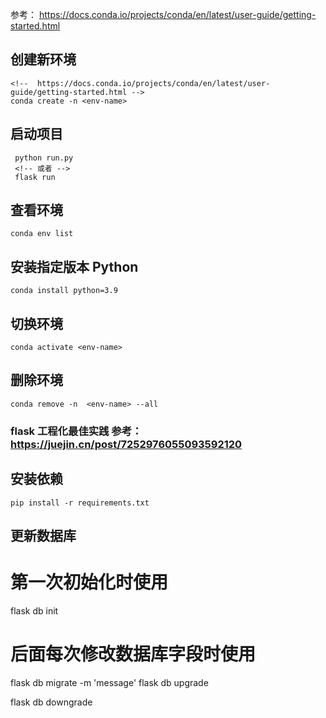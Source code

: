 参考： https://docs.conda.io/projects/conda/en/latest/user-guide/getting-started.html

## 创建新环境

```
<!--  https://docs.conda.io/projects/conda/en/latest/user-guide/getting-started.html -->
conda create -n <env-name>
```

## 启动项目

```
 python run.py
 <!-- 或者 -->
 flask run
```

## 查看环境

```
conda env list
```

## 安装指定版本 Python

```
conda install python=3.9
```

## 切换环境

```
conda activate <env-name>
```

## 删除环境

```
conda remove -n  <env-name> --all
```

### flask 工程化最佳实践 参考：https://juejin.cn/post/7252976055093592120

## 安装依赖

```
pip install -r requirements.txt
```

## 更新数据库

# 第一次初始化时使用

flask db init

# 后面每次修改数据库字段时使用

flask db migrate -m 'message'
flask db upgrade

<!-- 回退脚本 -->

flask db downgrade
